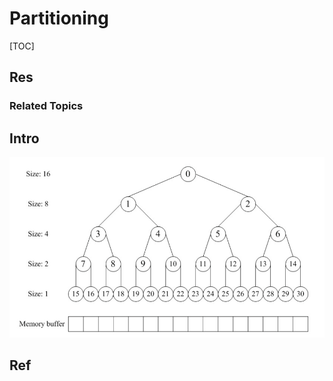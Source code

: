 # Partitioning

[TOC]



## Res
### Related Topics



## Intro
![](../../../../../../Assets/Pics/Screenshot%202023-06-19%20at%208.14.17%20PM.png)

## Ref

